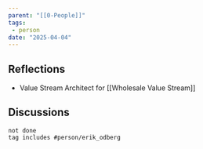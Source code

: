 ```yaml
---
parent: "[[0-People]]"
tags:
 - person
date: "2025-04-04"
---
```

## Reflections
* Value Stream Architect for [[Wholesale Value Stream]]
## Discussions
```tasks
not done
tag includes #person/erik_odberg
```
